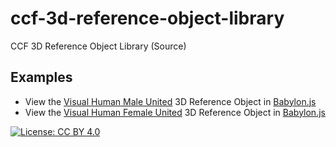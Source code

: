 # ccf-3d-reference-object-library
CCF 3D Reference Object Library (Source)

## Examples

* View the [Visual Human Male United](./VH_Male/V1.2/VH_M_United.glb) 3D Reference Object in [Babylon.js](https://sandbox.babylonjs.com/?assetUrl=https://media.githubusercontent.com/media/hubmapconsortium/ccf-3d-reference-object-library/master/VH_Male/V1.2/VH_M_United.glb)
* View the [Visual Human Female United](./VH_Female/V1.2/VH_F_United.glb) 3D Reference Object in [Babylon.js](https://sandbox.babylonjs.com/?assetUrl=https://media.githubusercontent.com/media/hubmapconsortium/ccf-3d-reference-object-library/master/VH_Female/V1.2/VH_F_United.glb)

[![License: CC BY 4.0](https://licensebuttons.net/l/by/4.0/80x15.png)](https://creativecommons.org/licenses/by/4.0/)
